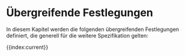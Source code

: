# Übergreifende Festlegungen

In diesem Kapitel werden die folgenden übergreifenden Festlegungen definiert, die generell für die weitere Spezifikation gelten:

{{index:current}}